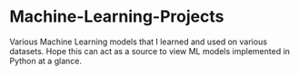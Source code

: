 # Machine-Learning-Projects
Various Machine Learning models that I learned and used on various datasets.
Hope this can act as a source to view ML models implemented in Python at a glance.
